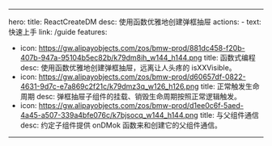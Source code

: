 
---
hero:
  title: ReactCreateDM
  desc: 使用函数优雅地创建弹框抽屉
  actions:
    - text: 快速上手
      link: /guide
features:
  - icon: https://gw.alipayobjects.com/zos/bmw-prod/881dc458-f20b-407b-947a-95104b5ec82b/k79dm8ih_w144_h144.png
    title: 函数式编程
    desc: 使用函数优雅地创建弹框抽屉，远离让人头疼的 isXXVisible。
  - icon: https://gw.alipayobjects.com/zos/bmw-prod/d60657df-0822-4631-9d7c-e7a869c2f21c/k79dmz3q_w126_h126.png
    title: 正常触发生命周期
    desc: 弹框抽屉子组件的挂载、销毁生命周期按照正常逻辑触发。
  - icon: https://gw.alipayobjects.com/zos/bmw-prod/d1ee0c6f-5aed-4a45-a507-339a4bfe076c/k7bjsocq_w144_h144.png
    title: 与父组件通信
    desc: 约定子组件提供 onDMok 函数来和创建它的父组件通信。
---